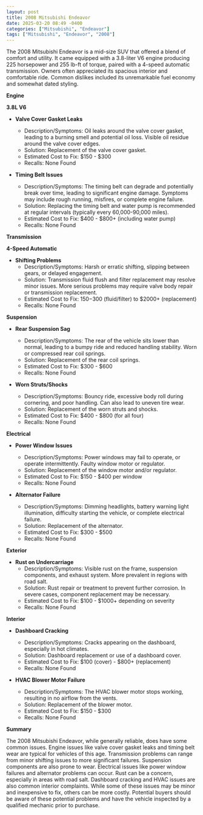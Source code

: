 ```yaml
---
layout: post
title: 2008 Mitsubishi Endeavor
date: 2025-03-20 08:49 -0400
categories: ["Mitsubishi", "Endeavor"]
tags: ["Mitsubishi", "Endeavor", "2008"]
---
```

The 2008 Mitsubishi Endeavor is a mid-size SUV that offered a blend of comfort and utility. It came equipped with a 3.8-liter V6 engine producing 225 horsepower and 255 lb-ft of torque, paired with a 4-speed automatic transmission. Owners often appreciated its spacious interior and comfortable ride. Common dislikes included its unremarkable fuel economy and somewhat dated styling.

**Engine**

**3.8L V6**

*   **Valve Cover Gasket Leaks**
    *   Description/Symptoms: Oil leaks around the valve cover gasket, leading to a burning smell and potential oil loss. Visible oil residue around the valve cover edges.
    *   Solution: Replacement of the valve cover gasket.
    *   Estimated Cost to Fix: $150 - $300
    *   Recalls: None Found

*   **Timing Belt Issues**
    *   Description/Symptoms: The timing belt can degrade and potentially break over time, leading to significant engine damage. Symptoms may include rough running, misfires, or complete engine failure.
    *   Solution: Replacing the timing belt and water pump is recommended at regular intervals (typically every 60,000-90,000 miles).
    *   Estimated Cost to Fix: $400 - $800+ (including water pump)
    *   Recalls: None Found

**Transmission**

**4-Speed Automatic**

*   **Shifting Problems**
    *   Description/Symptoms: Harsh or erratic shifting, slipping between gears, or delayed engagement.
    *   Solution: Transmission fluid flush and filter replacement may resolve minor issues. More serious problems may require valve body repair or transmission replacement.
    *   Estimated Cost to Fix: $150-$300 (fluid/filter) to $2000+ (replacement)
    *   Recalls: None Found

**Suspension**

*   **Rear Suspension Sag**
    *   Description/Symptoms: The rear of the vehicle sits lower than normal, leading to a bumpy ride and reduced handling stability. Worn or compressed rear coil springs.
    *   Solution: Replacement of the rear coil springs.
    *   Estimated Cost to Fix: $300 - $600
    *   Recalls: None Found

*   **Worn Struts/Shocks**
    *   Description/Symptoms: Bouncy ride, excessive body roll during cornering, and poor handling. Can also lead to uneven tire wear.
    *   Solution: Replacement of the worn struts and shocks.
    *   Estimated Cost to Fix: $400 - $800 (for all four)
    *   Recalls: None Found

**Electrical**

*   **Power Window Issues**
    *   Description/Symptoms: Power windows may fail to operate, or operate intermittently. Faulty window motor or regulator.
    *   Solution: Replacement of the window motor and/or regulator.
    *   Estimated Cost to Fix: $150 - $400 per window
    *   Recalls: None Found

*   **Alternator Failure**
    *   Description/Symptoms: Dimming headlights, battery warning light illumination, difficulty starting the vehicle, or complete electrical failure.
    *   Solution: Replacement of the alternator.
    *   Estimated Cost to Fix: $300 - $500
    *   Recalls: None Found

**Exterior**

*   **Rust on Undercarriage**
    *   Description/Symptoms: Visible rust on the frame, suspension components, and exhaust system. More prevalent in regions with road salt.
    *   Solution: Rust repair or treatment to prevent further corrosion. In severe cases, component replacement may be necessary.
    *   Estimated Cost to Fix: $100 - $1000+ depending on severity
    *   Recalls: None Found

**Interior**

*   **Dashboard Cracking**
    *   Description/Symptoms: Cracks appearing on the dashboard, especially in hot climates.
    *   Solution: Dashboard replacement or use of a dashboard cover.
    *   Estimated Cost to Fix: $100 (cover) - $800+ (replacement)
    *   Recalls: None Found

*   **HVAC Blower Motor Failure**
    *   Description/Symptoms: The HVAC blower motor stops working, resulting in no airflow from the vents.
    *   Solution: Replacement of the blower motor.
    *   Estimated Cost to Fix: $150 - $300
    *   Recalls: None Found

**Summary**

The 2008 Mitsubishi Endeavor, while generally reliable, does have some common issues. Engine issues like valve cover gasket leaks and timing belt wear are typical for vehicles of this age. Transmission problems can range from minor shifting issues to more significant failures. Suspension components are also prone to wear. Electrical issues like power window failures and alternator problems can occur. Rust can be a concern, especially in areas with road salt. Dashboard cracking and HVAC issues are also common interior complaints. While some of these issues may be minor and inexpensive to fix, others can be more costly. Potential buyers should be aware of these potential problems and have the vehicle inspected by a qualified mechanic prior to purchase.

